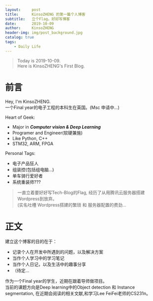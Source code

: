 ```yaml
---
layout:     post
title:      KinsoZHENG 的第一篇个人博客
subtitle:   立个Flag，好好写博客
date:       2019-10-09
author:     KinsoZHENG
header-img: img/post_background.jpg
catalog: true
tags:
    - Daily Life
---
```

>Today is 2019-10-09. <br>
 Here is KinsoZHENG's First Blog. <br>

# 前言

Hey, I'm KinsoZHENG. <br>
一个Final year的电子工程的本科生在英国。(Msc 申请中...)<br>

Heart of Geek:
- Major in ***Computer vision & Deep Learning***
- Programer and Engineer(软硬兼施)
- Like Python, C++
- STM32, ARM, FPGA

Personal Tags:
- 电子产品狂人
- 组装控(包括组电脑...)
- 单车骑行爱好者
- 系统重装师???

>一直立着要好好写Tech-Blog的Flag, 经历了从用腾讯云服务器搭建Wordpress到放弃。<br>
(实名吐槽 Wordpress搭建的繁琐 和 服务器配置的费劲...<br>

# 正文


建立这个博客的目的在于：<br>
- 记录个人在开发中所遇到的问题，以及解决方案
- 当作个人学习中的学习笔记
- 当作个人日记，以及生活中的趣事分享
- （待定...

作为一个Final year的学生，近期在跟着导师做项目。<br>
当前的课题方向是Deep learning中的Object detection 和 Instance segmentation,
在近期会阅读的相关文献,和学习Lee FeiFei老师的CS231n。<br>



